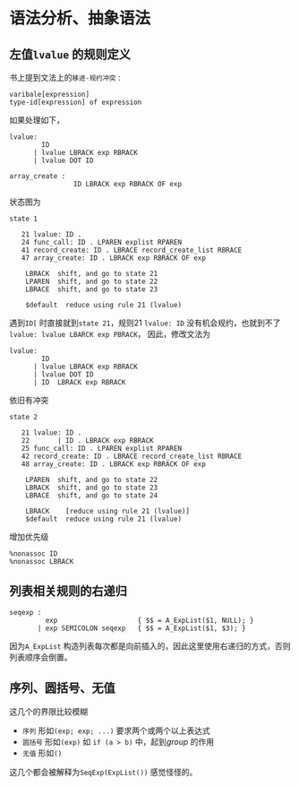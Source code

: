 # 语法分析、抽象语法


## 左值`lvalue` 的规则定义

书上提到文法上的`移进-规约冲突` :

```
varibale[expression]
type-id[expression] of expression
```

如果处理如下，

```
lvalue: 
        ID                       
      | lvalue LBRACK exp RBRACK 
      | lvalue DOT ID 

array_create : 
                ID LBRACK exp RBRACK OF exp 
```

状态图为

```
state 1

   21 lvalue: ID .
   24 func_call: ID . LPAREN explist RPAREN
   41 record_create: ID . LBRACE record_create_list RBRACE
   47 array_create: ID . LBRACK exp RBRACK OF exp

    LBRACK  shift, and go to state 21
    LPAREN  shift, and go to state 22
    LBRACE  shift, and go to state 23

    $default  reduce using rule 21 (lvalue)
```

遇到`ID[` 时直接就到`state 21`，规则21 `lvalue: ID` 没有机会规约，也就到不了`lvalue: lvalue LBARCK exp PBRACK`，
因此，修改文法为

```
lvalue: 
        ID                       
      | lvalue LBRACK exp RBRACK 
      | lvalue DOT ID 
      | ID  LBRACK exp RBRACK 
```

依旧有冲突

```
state 2

   21 lvalue: ID .
   22       | ID . LBRACK exp RBRACK
   25 func_call: ID . LPAREN explist RPAREN
   42 record_create: ID . LBRACE record_create_list RBRACE
   48 array_create: ID . LBRACK exp RBRACK OF exp

    LPAREN  shift, and go to state 22
    LBRACK  shift, and go to state 23
    LBRACE  shift, and go to state 24

    LBRACK    [reduce using rule 21 (lvalue)]
    $default  reduce using rule 21 (lvalue)
```

增加优先级

```
%nonassoc ID
%nonassoc LBRACK
```

## 列表相关规则的右递归

```
seqexp :
         exp                    { $$ = A_ExpList($1, NULL); }
       | exp SEMICOLON seqexp   { $$ = A_ExpList($1, $3); }
```

因为`A_ExpList` 构造列表每次都是向前插入的，因此这里使用右递归的方式，否则列表顺序会倒置。


## 序列、圆括号、无值

这几个的界限比较模糊

- `序列` 形如`(exp; exp; ...)` 要求两个或两个以上表达式
- `圆括号` 形如`(exp)` 如 `if (a > b)` 中，起到*group* 的作用
- `无值` 形如`()` 

这几个都会被解释为`SeqExp(ExpList())` 感觉怪怪的。


